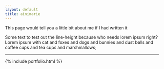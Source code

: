 ```yaml
---
layout: default
title: ainimarie
---
```


This page would tell you a little bit about me if I had written it

Some text to test out the line-height because who needs lorem ipsum right? Lorem ipsum with cat and foxes and dogs and bunnies and dust balls and coffee cups and tea cups and marshmallows;


***

{% include portfolio.html %}